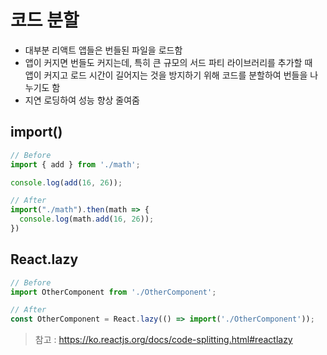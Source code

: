 # 코드 분할
* 대부분 리액트 앱들은 번들된 파일을 로드함
* 앱이 커지면 번들도 커지는데, 특히 큰 규모의 서드 파티 라이브러리를 추가할 때   
  앱이 커지고 로드 시간이 길어지는 것을 방지하기 위해 코드를 분할하여 번들을 나누기도 함
* 지연 로딩하여 성능 향상 줄여줌

## import()
```js
// Before
import { add } from './math';

console.log(add(16, 26));

// After
import("./math").then(math => {
  console.log(math.add(16, 26));
})
```

## React.lazy
```js
// Before
import OtherComponent from './OtherComponent';

// After
const OtherComponent = React.lazy(() => import('./OtherComponent'));

```

> 참고 : https://ko.reactjs.org/docs/code-splitting.html#reactlazy

